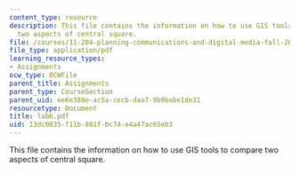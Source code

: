 ```yaml
---
content_type: resource
description: This file contains the information on how to use GIS tools to compare
  two aspects of central square.
file: /courses/11-204-planning-communications-and-digital-media-fall-2004/13dc0035f11b801fbc74e4a47ac65eb3_lab6.pdf
file_type: application/pdf
learning_resource_types:
- Assignments
ocw_type: OCWFile
parent_title: Assignments
parent_type: CourseSection
parent_uid: ee6e388e-ac5a-cecb-daa7-9b9babe1de31
resourcetype: Document
title: lab6.pdf
uid: 13dc0035-f11b-801f-bc74-e4a47ac65eb3
---
```

This file contains the information on how to use GIS tools to compare two aspects of central square.